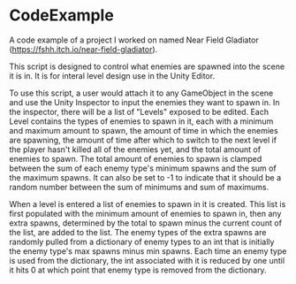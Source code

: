 # CodeExample
A code example of a project I worked on named Near Field Gladiator (https://fshh.itch.io/near-field-gladiator). 

This script is designed to control what enemies are spawned into the scene it is in. It is for interal level design use in the Unity Editor.

To use this script, a user would attach it to any GameObject in the scene and use the Unity Inspector to input the enemies they want to spawn in. In the inspector, there will be a list of "Levels" exposed to be edited. Each Level contains the types of enemies to spawn in it, each with a minimum and maximum amount to spawn, the amount of time in which the enemies are spawning, the amount of time after which to switch to the next level if the player hasn't killed all of the enemies yet, and the total amount of enemies to spawn. The total amount of enemies to spawn is clamped between the sum of each enemy type's minimum spawns and the sum of the maximum spawns. It can also be set to -1 to indicate that it should be a random number between the sum of minimums and sum of maximums.

When a level is entered a list of enemies to spawn in it is created. This list is first populated with the minimum amount of enemies to spawn in, then any extra spawns, determined by the total to spawn minus the current count of the list, are added to the list. The enemy types of the extra spawns are randomly pulled from a dictionary of enemy types to an int that is initially the enemy type's max spawns minus min spawns. Each time an enemy type is used from the dictionary, the int associated with it is reduced by one until it hits 0 at which point that enemy type is removed from the dictionary.
